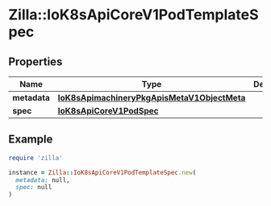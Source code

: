 # Zilla::IoK8sApiCoreV1PodTemplateSpec

## Properties

| Name | Type | Description | Notes |
| ---- | ---- | ----------- | ----- |
| **metadata** | [**IoK8sApimachineryPkgApisMetaV1ObjectMeta**](IoK8sApimachineryPkgApisMetaV1ObjectMeta.md) |  | [optional] |
| **spec** | [**IoK8sApiCoreV1PodSpec**](IoK8sApiCoreV1PodSpec.md) |  | [optional] |

## Example

```ruby
require 'zilla'

instance = Zilla::IoK8sApiCoreV1PodTemplateSpec.new(
  metadata: null,
  spec: null
)
```

